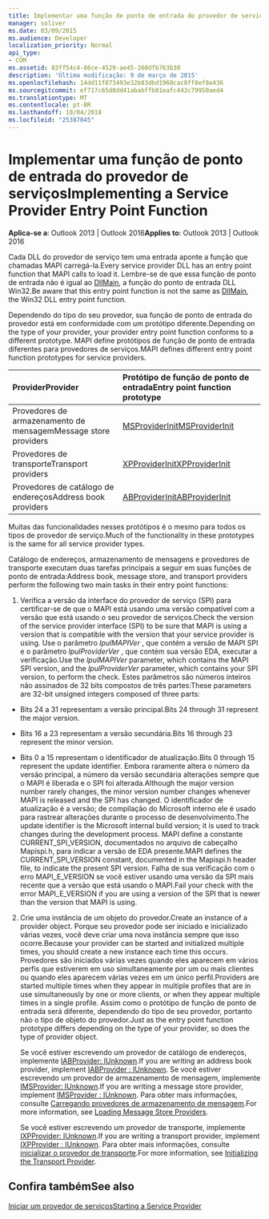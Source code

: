```yaml
---
title: Implementar uma função de ponto de entrada do provedor de serviços
manager: soliver
ms.date: 03/09/2015
ms.audience: Developer
localization_priority: Normal
api_type:
- COM
ms.assetid: 83ff54c4-86ce-4529-ae45-260dfb763b30
description: 'Última modificação: 9 de março de 2015'
ms.openlocfilehash: 14dd11f873493e32b83dbd1960cac8ff8ef8e436
ms.sourcegitcommit: ef717c65d8dd41ababffb01eafc443c79950aed4
ms.translationtype: MT
ms.contentlocale: pt-BR
ms.lasthandoff: 10/04/2018
ms.locfileid: "25387045"
---
```

# <a name="implementing-a-service-provider-entry-point-function"></a><span data-ttu-id="9ec3f-103">Implementar uma função de ponto de entrada do provedor de serviços</span><span class="sxs-lookup"><span data-stu-id="9ec3f-103">Implementing a Service Provider Entry Point Function</span></span>

  
  
<span data-ttu-id="9ec3f-104">**Aplica-se a**: Outlook 2013 | Outlook 2016</span><span class="sxs-lookup"><span data-stu-id="9ec3f-104">**Applies to**: Outlook 2013 | Outlook 2016</span></span> 
  
<span data-ttu-id="9ec3f-105">Cada DLL do provedor de serviço tem uma entrada aponte a função que chamadas MAPI carregá-la.</span><span class="sxs-lookup"><span data-stu-id="9ec3f-105">Every service provider DLL has an entry point function that MAPI calls to load it.</span></span> <span data-ttu-id="9ec3f-106">Lembre-se de que essa função de ponto de entrada não é igual ao [DllMain](https://msdn.microsoft.com/library/ms682583.aspx), a função do ponto de entrada DLL Win32.</span><span class="sxs-lookup"><span data-stu-id="9ec3f-106">Be aware that this entry point function is not the same as [DllMain](https://msdn.microsoft.com/library/ms682583.aspx), the Win32 DLL entry point function.</span></span>
  
<span data-ttu-id="9ec3f-107">Dependendo do tipo do seu provedor, sua função de ponto de entrada do provedor está em conformidade com um protótipo diferente.</span><span class="sxs-lookup"><span data-stu-id="9ec3f-107">Depending on the type of your provider, your provider entry point function conforms to a different prototype.</span></span> <span data-ttu-id="9ec3f-108">MAPI define protótipos de função de ponto de entrada diferentes para provedores de serviços.</span><span class="sxs-lookup"><span data-stu-id="9ec3f-108">MAPI defines different entry point function prototypes for service providers.</span></span>
  
|<span data-ttu-id="9ec3f-109">**Provider**</span><span class="sxs-lookup"><span data-stu-id="9ec3f-109">**Provider**</span></span>|<span data-ttu-id="9ec3f-110">**Protótipo de função de ponto de entrada**</span><span class="sxs-lookup"><span data-stu-id="9ec3f-110">**Entry point function prototype**</span></span>|
|:-----|:-----|
|<span data-ttu-id="9ec3f-111">Provedores de armazenamento de mensagem</span><span class="sxs-lookup"><span data-stu-id="9ec3f-111">Message store providers</span></span>  <br/> |[<span data-ttu-id="9ec3f-112">MSProviderInit</span><span class="sxs-lookup"><span data-stu-id="9ec3f-112">MSProviderInit</span></span>](msproviderinit.md) <br/> |
|<span data-ttu-id="9ec3f-113">Provedores de transporte</span><span class="sxs-lookup"><span data-stu-id="9ec3f-113">Transport providers</span></span>  <br/> |[<span data-ttu-id="9ec3f-114">XPProviderInit</span><span class="sxs-lookup"><span data-stu-id="9ec3f-114">XPProviderInit</span></span>](xpproviderinit.md) <br/> |
|<span data-ttu-id="9ec3f-115">Provedores de catálogo de endereços</span><span class="sxs-lookup"><span data-stu-id="9ec3f-115">Address book providers</span></span>  <br/> |[<span data-ttu-id="9ec3f-116">ABProviderInit</span><span class="sxs-lookup"><span data-stu-id="9ec3f-116">ABProviderInit</span></span>](abproviderinit.md) <br/> |
   
<span data-ttu-id="9ec3f-117">Muitas das funcionalidades nesses protótipos é o mesmo para todos os tipos de provedor de serviço.</span><span class="sxs-lookup"><span data-stu-id="9ec3f-117">Much of the functionality in these prototypes is the same for all service provider types.</span></span> 
  
<span data-ttu-id="9ec3f-118">Catálogo de endereços, armazenamento de mensagens e provedores de transporte executam duas tarefas principais a seguir em suas funções de ponto de entrada:</span><span class="sxs-lookup"><span data-stu-id="9ec3f-118">Address book, message store, and transport providers perform the following two main tasks in their entry point functions:</span></span>
  
1. <span data-ttu-id="9ec3f-119">Verifica a versão da interface do provedor de serviço (SPI) para certificar-se de que o MAPI está usando uma versão compatível com a versão que está usando o seu provedor de serviços.</span><span class="sxs-lookup"><span data-stu-id="9ec3f-119">Check the version of the service provider interface (SPI) to be sure that MAPI is using a version that is compatible with the version that your service provider is using.</span></span> <span data-ttu-id="9ec3f-120">Use o parâmetro _lpulMAPIVer_ , que contém a versão de MAPI SPI e o parâmetro _lpulProviderVer_ , que contém sua versão EDA, executar a verificação.</span><span class="sxs-lookup"><span data-stu-id="9ec3f-120">Use the  _lpulMAPIVer_ parameter, which contains the MAPI SPI version, and the  _lpulProviderVer_ parameter, which contains your SPI version, to perform the check.</span></span> <span data-ttu-id="9ec3f-121">Estes parâmetros são números inteiros não assinados de 32 bits compostos de três partes:</span><span class="sxs-lookup"><span data-stu-id="9ec3f-121">These parameters are 32-bit unsigned integers composed of three parts:</span></span> 
    
  - <span data-ttu-id="9ec3f-122">Bits 24 a 31 representam a versão principal.</span><span class="sxs-lookup"><span data-stu-id="9ec3f-122">Bits 24 through 31 represent the major version.</span></span>
    
  - <span data-ttu-id="9ec3f-123">Bits 16 a 23 representam a versão secundária.</span><span class="sxs-lookup"><span data-stu-id="9ec3f-123">Bits 16 through 23 represent the minor version.</span></span>
    
  - <span data-ttu-id="9ec3f-124">Bits 0 a 15 representam o identificador de atualização.</span><span class="sxs-lookup"><span data-stu-id="9ec3f-124">Bits 0 through 15 represent the update identifier.</span></span> <span data-ttu-id="9ec3f-125">Embora raramente altera o número da versão principal, a número da versão secundária alterações sempre que o MAPI é liberada e o SPI foi alterada.</span><span class="sxs-lookup"><span data-stu-id="9ec3f-125">Although the major version number rarely changes, the minor version number changes whenever MAPI is released and the SPI has changed.</span></span> <span data-ttu-id="9ec3f-126">O identificador de atualização é a versão; de compilação do Microsoft interno ele é usado para rastrear alterações durante o processo de desenvolvimento.</span><span class="sxs-lookup"><span data-stu-id="9ec3f-126">The update identifier is the Microsoft internal build version; it is used to track changes during the development process.</span></span> <span data-ttu-id="9ec3f-127">MAPI define a constante CURRENT_SPI_VERSION, documentados no arquivo de cabeçalho Mapispi.h, para indicar a versão de EDA presente.</span><span class="sxs-lookup"><span data-stu-id="9ec3f-127">MAPI defines the CURRENT_SPI_VERSION constant, documented in the Mapispi.h header file, to indicate the present SPI version.</span></span> <span data-ttu-id="9ec3f-128">Falha de sua verificação com o erro MAPI_E_VERSION se você estiver usando uma versão da SPI mais recente que a versão que está usando o MAPI.</span><span class="sxs-lookup"><span data-stu-id="9ec3f-128">Fail your check with the error MAPI_E_VERSION if you are using a version of the SPI that is newer than the version that MAPI is using.</span></span>
    
2. <span data-ttu-id="9ec3f-129">Crie uma instância de um objeto do provedor.</span><span class="sxs-lookup"><span data-stu-id="9ec3f-129">Create an instance of a provider object.</span></span> <span data-ttu-id="9ec3f-130">Porque seu provedor pode ser iniciado e inicializado várias vezes, você deve criar uma nova instância sempre que isso ocorre.</span><span class="sxs-lookup"><span data-stu-id="9ec3f-130">Because your provider can be started and initialized multiple times, you should create a new instance each time this occurs.</span></span> <span data-ttu-id="9ec3f-131">Provedores são iniciados várias vezes quando eles aparecem em vários perfis que estiverem em uso simultaneamente por um ou mais clientes ou quando eles aparecem várias vezes em um único perfil.</span><span class="sxs-lookup"><span data-stu-id="9ec3f-131">Providers are started multiple times when they appear in multiple profiles that are in use simultaneously by one or more clients, or when they appear multiple times in a single profile.</span></span> <span data-ttu-id="9ec3f-132">Assim como o protótipo de função de ponto de entrada será diferente, dependendo do tipo de seu provedor, portanto não o tipo de objeto do provedor.</span><span class="sxs-lookup"><span data-stu-id="9ec3f-132">Just as the entry point function prototype differs depending on the type of your provider, so does the type of provider object.</span></span> 
    
    <span data-ttu-id="9ec3f-133">Se você estiver escrevendo um provedor de catálogo de endereços, implemente [IABProvider: IUnknown](iabprovideriunknown.md).</span><span class="sxs-lookup"><span data-stu-id="9ec3f-133">If you are writing an address book provider, implement [IABProvider : IUnknown](iabprovideriunknown.md).</span></span> <span data-ttu-id="9ec3f-134">Se você estiver escrevendo um provedor de armazenamento de mensagem, implemente [IMSProvider: IUnknown](imsprovideriunknown.md).</span><span class="sxs-lookup"><span data-stu-id="9ec3f-134">If you are writing a message store provider, implement [IMSProvider : IUnknown](imsprovideriunknown.md).</span></span> <span data-ttu-id="9ec3f-135">Para obter mais informações, consulte [Carregando provedores de armazenamento de mensagem](loading-message-store-providers.md).</span><span class="sxs-lookup"><span data-stu-id="9ec3f-135">For more information, see [Loading Message Store Providers](loading-message-store-providers.md).</span></span>
    
    <span data-ttu-id="9ec3f-136">Se você estiver escrevendo um provedor de transporte, implemente [IXPProvider: IUnknown](ixpprovideriunknown.md).</span><span class="sxs-lookup"><span data-stu-id="9ec3f-136">If you are writing a transport provider, implement [IXPProvider : IUnknown](ixpprovideriunknown.md).</span></span> <span data-ttu-id="9ec3f-137">Para obter mais informações, consulte [inicializar o provedor de transporte](initializing-the-transport-provider.md).</span><span class="sxs-lookup"><span data-stu-id="9ec3f-137">For more information, see [Initializing the Transport Provider](initializing-the-transport-provider.md).</span></span>
    
## <a name="see-also"></a><span data-ttu-id="9ec3f-138">Confira também</span><span class="sxs-lookup"><span data-stu-id="9ec3f-138">See also</span></span>



[<span data-ttu-id="9ec3f-139">Iniciar um provedor de serviços</span><span class="sxs-lookup"><span data-stu-id="9ec3f-139">Starting a Service Provider</span></span>](starting-a-service-provider.md)

